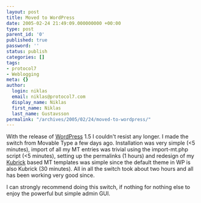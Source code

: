 ```yaml
---
layout: post
title: Moved to WordPress
date: 2005-02-24 21:49:09.000000000 +00:00
type: post
parent_id: '0'
published: true
password: ''
status: publish
categories: []
tags:
- protocol7
- Weblogging
meta: {}
author:
  login: niklas
  email: niklas@protocol7.com
  display_name: Niklas
  first_name: Niklas
  last_name: Gustavsson
permalink: "/archives/2005/02/24/moved-to-wordpress/"
---
```

With the release of [WordPress](http://wordpress.org/) 1.5 I couldn't resist any longer. I made the switch from Movable Type a few days ago. Installation was very simple (\<5 minutes), import of all my MT entries was trivial using the import-mt.php script (\<5 minutes), setting up the permalinks (1 hours) and redesign of my [Kubrick](http://binarybonsai.com/kubrick/) based MT templates was simple since the default theme in WP is also Kubrick (30 minutes). All in all the switch took about two hours and all has been working very good since.

I can strongly recommend doing this switch, if nothing for nothing else to enjoy the powerful but simple admin GUI.

